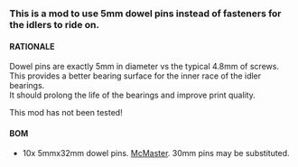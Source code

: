 ### This is a mod to use 5mm dowel pins instead of fasteners for the idlers to ride on. 

#### RATIONALE
Dowel pins are exactly 5mm in diameter vs the typical 4.8mm of screws.  This provides a better bearing surface for the inner race of the idler bearings.  
It should prolong the life of the bearings and improve print quality.

This mod has not been tested!

#### BOM
  - 10x 5mmx32mm dowel pins.  [McMaster](https://www.mcmaster.com/91585A569/).  30mm pins may be substituted.
